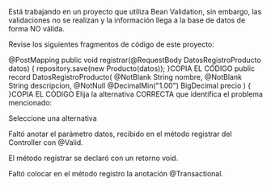 Está trabajando en un proyecto que utiliza Bean Validation, sin embargo, las validaciones no se realizan y la información llega a la base de datos de forma NO válida.

Revise los siguientes fragmentos de código de este proyecto:

@PostMapping
public void registrar(@RequestBody DatosRegistroProducto datos) {
    repository.save(new Producto(datos));
}COPIA EL CÓDIGO
public record DatosRegistroProducto(
        @NotBlank String nombre,
        @NotBlank String descripcion,
        @NotNull @DecimalMin("1.00") BigDecimal precio
) {
}COPIA EL CÓDIGO
Elija la alternativa CORRECTA que identifica el problema mencionado:

Seleccione una alternativa

Faltó anotar el parámetro datos, recibido en el método registrar del Controller con @Valid.


El método registrar se declaró con un retorno void.


Faltó colocar en el método registro la anotación @Transactional.